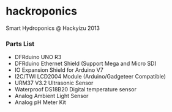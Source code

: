 hackroponics
============

Smart Hydroponics @ Hackyizu 2013


### Parts List
- DFRduino UNO R3
- DFRduino Ethernet Shield (Support Mega and Micro SD)
- IO Expansion Shield for Arduino V7
- I2C/TWI LCD2004 Module (Arduino/Gadgeteer Compatible)
- URM37 V3.2 Ultrasonic Sensor
- Waterproof DS18B20 Digital temperature sensor
- Analog Ambient Light Sensor
- Analog pH Meter Kit
